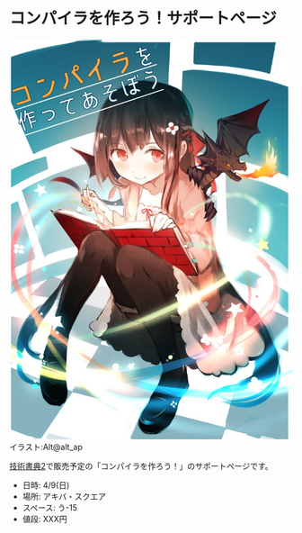 # コンパイラを作ろう！サポートページ

![main-picture](pic.jpg)
イラスト:Alt@alt_ap

[技術書典2](https://techbookfest.org/event/tbf02)で販売予定の「コンパイラを作ろう！」のサポートページです。

- 日時: 4/9(日)
- 場所: アキバ・スクエア
- スペース: う-15
- 値段: XXX円

